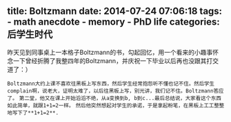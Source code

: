 title: Boltzmann
date: 2014-07-24 07:06:18
tags: 
    - math anecdote
    - memory
    - PhD life
categories: 后学生时代
---

昨天见到同事桌上一本格子Boltzmann的书，勾起回忆，用一个看来的小趣事怀念一下曾经折腾了我整四年的Boltzmann，并庆祝一下毕业以后再也没跟其打交道了：）

`Boltzmann大约上课不喜欢往黑板上写东西，然后学生经常抱怨听不懂也记不住。然后学生complain啊，说老大，证明太难了，以后往黑板上写，别光讲，我们记不住。Boltzmann答应了。`
`第二堂，他又在课上开始滔滔不绝，从a变换到b, b到c...最后总结说，大家看这个东西如此简单，就跟1+1=2一样。`
`然后他突然想起对学生的承诺，于是拿起粉笔，在黑板上工工整整地写下了**1+1=2**.`
